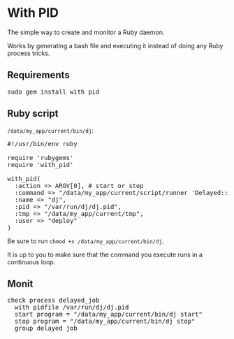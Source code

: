With PID
========

The simple way to create and monitor a Ruby daemon.

Works by generating a bash file and executing it instead of doing any Ruby process tricks.

Requirements
------------

<pre>
sudo gem install with_pid
</pre>

Ruby script
-----------

<code>/data/my_app/current/bin/dj</code>:

<pre>
#!/usr/bin/env ruby

require 'rubygems'
require 'with_pid'

with_pid(
  :action => ARGV[0], # start or stop
  :command => "/data/my_app/current/script/runner 'Delayed::Worker.new.start'",
  :name => "dj",
  :pid => "/var/run/dj/dj.pid",
  :tmp => "/data/my_app/current/tmp",
  :user => "deploy"
)
</pre>

Be sure to run <code>chmod +x /data/my_app/current/bin/dj</code>.

It is up to you to make sure that the command you execute runs in a continuous loop.

Monit
-----

<pre>
check process delayed_job
  with pidfile /var/run/dj/dj.pid
  start program = "/data/my_app/current/bin/dj start"
  stop program = "/data/my_app/current/bin/dj stop"
  group delayed_job
</pre>